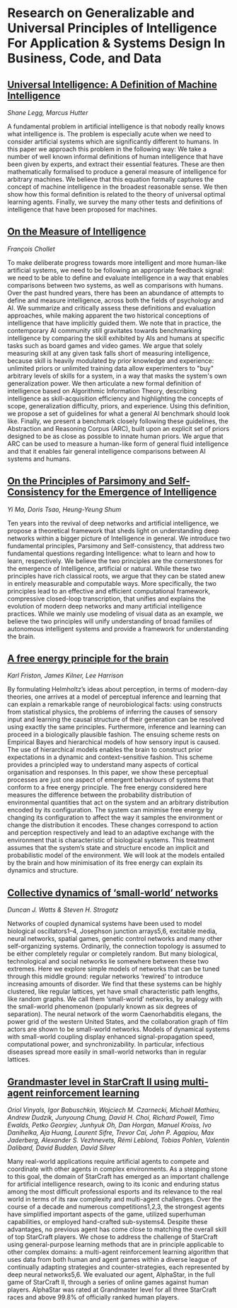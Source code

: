 # Research on Generalizable and Universal Principles of Intelligence For Application & Systems Design In Business, Code, and Data


## [Universal Intelligence: A Definition of Machine Intelligence](https://arxiv.org/pdf/0712.3329.pdf)
*Shane Legg, Marcus Hutter*

A fundamental problem in artificial intelligence is that nobody really knows what intelligence is. The problem is especially acute when we need to consider artificial systems which are significantly different to humans. In this paper we approach this problem in the following way: We take a number of well known informal definitions of human intelligence that have been given by experts, and extract their essential features. These are then mathematically formalised to produce a general measure of intelligence for arbitrary machines. We believe that this equation formally captures the concept of machine intelligence in the broadest reasonable sense. We then show how this formal definition is related to the theory of universal optimal learning agents. Finally, we survey the many other tests and definitions of intelligence that have been proposed for machines.





## [On the Measure of Intelligence](https://arxiv.org/pdf/1911.01547.pdf)
*François Chollet*

To make deliberate progress towards more intelligent and more human-like artificial systems, we need to be following an appropriate feedback signal: we need to be able to define and evaluate intelligence in a way that enables comparisons between two systems, as well as comparisons with humans. Over the past hundred years, there has been an abundance of attempts to define and measure intelligence, across both the fields of psychology and AI. We summarize and critically assess these definitions and evaluation approaches, while making apparent the two historical conceptions of intelligence that have implicitly guided them. We note that in practice, the contemporary AI community still gravitates towards benchmarking intelligence by comparing the skill exhibited by AIs and humans at specific tasks such as board games and video games. We argue that solely measuring skill at any given task falls short of measuring intelligence, because skill is heavily modulated by prior knowledge and experience: unlimited priors or unlimited training data allow experimenters to "buy" arbitrary levels of skills for a system, in a way that masks the system's own generalization power. We then articulate a new formal definition of intelligence based on Algorithmic Information Theory, describing intelligence as skill-acquisition efficiency and highlighting the concepts of scope, generalization difficulty, priors, and experience. Using this definition, we propose a set of guidelines for what a general AI benchmark should look like. Finally, we present a benchmark closely following these guidelines, the Abstraction and Reasoning Corpus (ARC), built upon an explicit set of priors designed to be as close as possible to innate human priors. We argue that ARC can be used to measure a human-like form of general fluid intelligence and that it enables fair general intelligence comparisons between AI systems and humans.



## [On the Principles of Parsimony and Self-Consistency for the Emergence of Intelligence](https://arxiv.org/abs/2207.04630)
*Yi Ma, Doris Tsao, Heung-Yeung Shum*

Ten years into the revival of deep networks and artificial intelligence, we propose a theoretical framework that sheds light on understanding deep networks within a bigger picture of Intelligence in general. We introduce two fundamental principles, Parsimony and Self-consistency, that address two fundamental questions regarding Intelligence: what to learn and how to learn, respectively. We believe the two principles are the cornerstones for the emergence of Intelligence, artificial or natural. While these two principles have rich classical roots, we argue that they can be stated anew in entirely measurable and computable ways. More specifically, the two principles lead to an effective and efficient computational framework, compressive closed-loop transcription, that unifies and explains the evolution of modern deep networks and many artificial intelligence practices. While we mainly use modeling of visual data as an example, we believe the two principles will unify understanding of broad families of autonomous intelligent systems and provide a framework for understanding the brain.


## [A free energy principle for the brain](https://www.fil.ion.ucl.ac.uk/~karl/A%20free%20energy%20principle%20for%20the%20brain.pdf)
*Karl Friston, James Kilner, Lee Harrison*

By formulating Helmholtz’s ideas about perception, in terms of modern-day theories, one arrives at a model of perceptual inference
and learning that can explain a remarkable range of neurobiological facts: using constructs from statistical physics, the problems of inferring the causes of sensory input and learning the causal structure of their generation can be resolved using exactly the same principles.
Furthermore, inference and learning can proceed in a biologically plausible fashion. The ensuing scheme rests on Empirical Bayes and
hierarchical models of how sensory input is caused. The use of hierarchical models enables the brain to construct prior expectations in a
dynamic and context-sensitive fashion. This scheme provides a principled way to understand many aspects of cortical organisation and
responses.
In this paper, we show these perceptual processes are just one aspect of emergent behaviours of systems that conform to a free energy
principle. The free energy considered here measures the difference between the probability distribution of environmental quantities that
act on the system and an arbitrary distribution encoded by its configuration. The system can minimise free energy by changing its configuration to affect the way it samples the environment or change the distribution it encodes. These changes correspond to action and
perception respectively and lead to an adaptive exchange with the environment that is characteristic of biological systems. This treatment
assumes that the system’s state and structure encode an implicit and probabilistic model of the environment. We will look at the models
entailed by the brain and how minimisation of its free energy can explain its dynamics and structure.

## [Collective dynamics of ‘small-world’ networks](https://static.squarespace.com/static/5436e695e4b07f1e91b30155/t/54452561e4b08d9eb2170909/1413817697054/collective-dynamics-of-small-world-networks.pdf)
*Duncan J. Watts & Steven H. Strogatz*

Networks of coupled dynamical systems have been used to model biological oscillators1–4, Josephson junction arrays5,6, excitable media, neural networks, spatial games, genetic control networks and many other self-organizing systems. Ordinarily, the connection topology is assumed to be either completely
regular or completely random. But many biological, technological and social networks lie somewhere between these two extremes. Here we explore simple models of networks that can be tuned through this middle ground: regular networks ‘rewired’ to introduce increasing amounts of disorder. We find that these systems can be highly clustered, like regular lattices, yet have small characteristic path lengths, like random graphs. We call them
‘small-world’ networks, by analogy with the small-world phenomenon (popularly known as six degrees of separation). The neural network of the worm Caenorhabditis elegans, the power grid of the western United States, and the collaboration graph of film actors are shown to be small-world networks.
Models of dynamical systems with small-world coupling display enhanced signal-propagation speed, computational power, and synchronizability. In particular, infectious diseases spread more easily in small-world networks than in regular lattices.

## [Grandmaster level in StarCraft II using multi-agent reinforcement learning](https://www.nature.com/articles/s41586-019-1724-z)
*Oriol Vinyals, Igor Babuschkin, Wojciech M. Czarnecki, Michaël Mathieu, Andrew Dudzik, Junyoung Chung, David H. Choi, Richard Powell, Timo Ewalds, Petko Georgiev, Junhyuk Oh, Dan Horgan, Manuel Kroiss, Ivo Danihelka, Aja Huang, Laurent Sifre, Trevor Cai, John P. Agapiou, Max Jaderberg, Alexander S. Vezhnevets, Rémi Leblond, Tobias Pohlen, Valentin Dalibard, David Budden, David Silver*

Many real-world applications require artificial agents to compete and coordinate with other agents in complex environments. As a stepping stone to this goal, the domain of StarCraft has emerged as an important challenge for artificial intelligence research, owing to its iconic and enduring status among the most difficult professional esports and its relevance to the real world in terms of its raw complexity and multi-agent challenges. Over the course of a decade and numerous competitions1,2,3, the strongest agents have simplified important aspects of the game, utilized superhuman capabilities, or employed hand-crafted sub-systems4. Despite these advantages, no previous agent has come close to matching the overall skill of top StarCraft players. We chose to address the challenge of StarCraft using general-purpose learning methods that are in principle applicable to other complex domains: a multi-agent reinforcement learning algorithm that uses data from both human and agent games within a diverse league of continually adapting strategies and counter-strategies, each represented by deep neural networks5,6. We evaluated our agent, AlphaStar, in the full game of StarCraft II, through a series of online games against human players. AlphaStar was rated at Grandmaster level for all three StarCraft races and above 99.8% of officially ranked human players.
